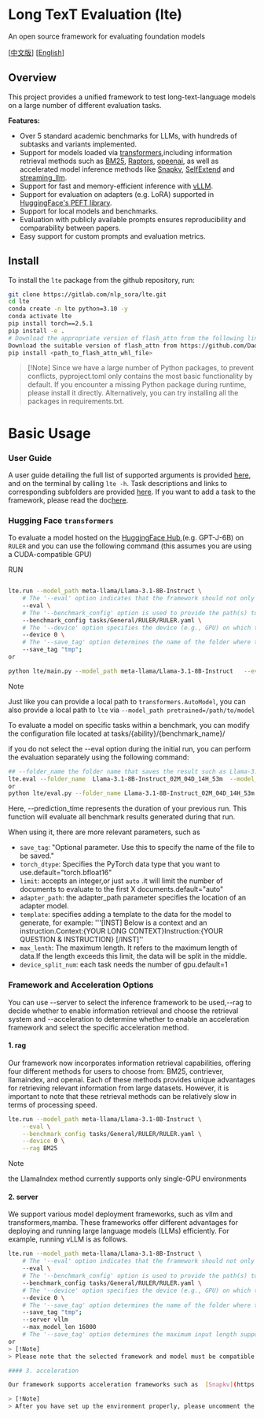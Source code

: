 # Long TexT Evaluation (lte)

An open source framework for evaluating foundation models

[[中文版](README_ZH.md)] [[English](README.md)]

## Overview

This project provides a unified framework to test long-text-language models on a large number of different evaluation tasks.

**Features:**

- Over 5 standard academic benchmarks for LLMs, with hundreds of subtasks and variants implemented.
- Support for models loaded via [transformers](https://github.com/huggingface/transformers/),including information retrieval methods such as [BM25](https://github.com/lixinze777/LC_VS_RAG/blob/main/RAG), [Raptors](https://github.com/lixinze777/LC_VS_RAG/blob/main/RAG), [opeenai](https://github.com/lixinze777/LC_VS_RAG/blob/main/RAG), as well as accelerated model inference methods like [Snapkv](https://github.com/FasterDecoding/SnapKV), [SelfExtend](https://github.com/datamllab/LongLM) and [streaming_llm](https://github.com/mit-han-lab/streaming-llm).
- Support for fast and memory-efficient inference with [vLLM](https://github.com/vllm-project/vllm).
- Support for evaluation on adapters (e.g. LoRA) supported in [HuggingFace&#39;s PEFT library](https://github.com/huggingface/peft).
- Support for local models and benchmarks.
- Evaluation with publicly available prompts ensures reproducibility and comparability between papers.
- Easy support for custom prompts and evaluation metrics.

## Install

To install the `lte` package from the github repository, run:

```bash
git clone https://gitlab.com/nlp_sora/lte.git
cd lte
conda create -n lte python=3.10 -y
conda activate lte
pip install torch==2.5.1
pip install -e .
# Download the appropriate version of flash_attn from the following link
Download the suitable version of flash_attn from https://github.com/Dao-AILab/flash-attention/releases
pip install <path_to_flash_attn_whl_file>
```

> [!Note] Since we have a large number of Python packages, to prevent conflicts, pyproject.toml only contains the most basic functionality by default. If you encounter a missing Python package during runtime, please install it directly. Alternatively, you can try installing all the packages in requirements.txt.

# Basic Usage

### User Guide

A user guide detailing the full list of supported arguments is provided [here](./lte/interface.md), and on the terminal by calling `lte -h`.  Task descriptions and links to corresponding subfolders are provided [here](./tasks/README.md).
If you want to add a task to the framework, please read the doc[here](./tasks/ADD.md).

### Hugging Face `transformers`

To evaluate a model hosted on the [HuggingFace Hub](https://huggingface.co/models),(e.g. GPT-J-6B) on `RULER` and  you can use the following command (this assumes you are using a CUDA-compatible GPU)

RUN

```bash

lte.run --model_path meta-llama/Llama-3.1-8B-Instruct \
    # The '--eval' option indicates that the framework should not only generate data but also perform evaluations.
    --eval \
    # The '--benchmark_config' option is used to provide the path(s) to the configuration file(s) for the evaluation tasks. Multiple paths can be specified and separated by commas.
    --benchmark_config tasks/General/RULER/RULER.yaml \
    # The '--device' option specifies the device (e.g., GPU) on which the evaluation will be carried out.
    --device 0 \
    # The '--save_tag' option determines the name of the folder where the evaluation results will be saved.
    --save_tag "tmp";
or

python lte/main.py --model_path meta-llama/Llama-3.1-8B-Instruct   --eval  --benchmark_config tasks/Factuality/L_CiteEval/L_CiteEval.yaml   --device 0  

```

> [!Note]
> Just like you can provide a local path to `transformers.AutoModel`, you can also provide a local path to `lte` via `--model_path pretrained=/path/to/model`

To evaluate a model on specific tasks within a benchmark, you can modify the configuration file located at tasks/{ability}/{benchmark_name}/

if you do not select the --eval option during the initial run, you can perform the evaluation separately using
the following command:

```bash
## --folder_name the folder name that saves the result such as Llama-3.1-8B-Instruct_02M_04D_14H_53m 
lte.eval --folder_name  Llama-3.1-8B-Instruct_02M_04D_14H_53m  --model_name your_model_name 
or 
python lte/eval.py --folder_name Llama-3.1-8B-Instruct_02M_04D_14H_53m   --model_name your_model_name --benchmark_config tasks/General/RULER/RULER.yaml

```

Here, --prediction_time represents the duration of your previous run. This function will evaluate all benchmark results generated during that run.

When using it, there are more relevant parameters, such as

- `save_tag`: "Optional parameter. Use this to specify the name of the file to be saved."
- `torch_dtype`: Specifies the PyTorch data type that you want to use.default="torch.bfloat16"
- `limit`: accepts an integer,or just `auto` .it will limit the number of documents to evaluate to the first X documents.default="auto"
- `adapter_path`: the adapter_path parameter specifies the location of an adapter model.
- `template`:  specifies adding a template to the data for the model to generate, for example: '''[INST] Below is a context and an instruction.Context:{YOUR LONG CONTEXT}Instruction:{YOUR QUESTION & INSTRUCTION} [/INST]''
- `max_lenth`: The maximum length. It refers to the maximum length of data.If the length exceeds this limit, the data will be split in the middle.
- `device_split_num`: each task needs the number of gpu.default=1

### Framework and Acceleration Options

You can use --server to select the inference framework to be used,--rag to decide whether to enable information retrieval and choose the retrieval system and  --acceleration to determine whether to enable an acceleration framework and select the specific acceleration method.

#### 1. rag

Our framework now incorporates information retrieval capabilities, offering four different methods for users to choose from: BM25, contriever, llamaindex, and openai. Each of these methods provides unique advantages for retrieving relevant information from large datasets. However, it is important to note that these retrieval methods can be relatively slow in terms of processing speed.

```bash
lte.run --model_path meta-llama/Llama-3.1-8B-Instruct \
    --eval \
    --benchmark_config tasks/General/RULER/RULER.yaml \
    --device 0 \
    --rag BM25
```

> [!Note]
> the LlamaIndex method currently supports only single-GPU environments

#### 2. server

We support various model deployment frameworks, such as vllm and transformers,mamba. These frameworks offer different advantages for deploying and running large language models (LLMs) efficiently.
For example, running vLLM is as follows.

```bash
lte.run --model_path meta-llama/Llama-3.1-8B-Instruct \
    # The '--eval' option indicates that the framework should not only generate data but also perform evaluations.
    --eval \
    # The '--benchmark_config' option is used to provide the path(s) to the configuration file(s) for the evaluation tasks. Multiple paths can be specified and separated by commas.
    --benchmark_config tasks/General/RULER/RULER.yaml \
    # The '--device' option specifies the device (e.g., GPU) on which the evaluation will be carried out.
    --device 0 \
    # The '--save_tag' option determines the name of the folder where the evaluation results will be saved.
    --save_tag "tmp";
    --server vllm
    --max_model_len 16000
    # The '--save_tag' option determines the maximum input length supported by vLLM. If not specified, the default setting of the model will be used.
or
> [!Note]
> Please note that the selected framework and model must be compatible with each other.

#### 3. acceleration

Our framework supports acceleration frameworks such as  [Snapkv](https://github.com/FasterDecoding/SnapKV), [SelfExtend](https://github.com/datamllab/LongLM), and [streaming_llm](https://github.com/mit-han-lab/streaming-llm) to accelerate model inference,  for accelerating model inference. It is important to note that each of these frameworks has strict requirements for the environment setup and model compatibility. Please configure your environment according to the official documentation(or our README file in ./models_deploy/server.) for each framework and ensure that your models are compatible.

> [!Note]
> After you have set up the environment properly, please uncomment the relevant code in ./models_deploy/__init__.py to use the acceleration frameworks.
```
